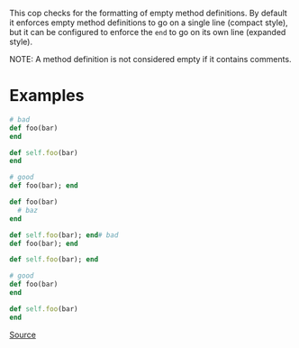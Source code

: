 
This cop checks for the formatting of empty method definitions.
By default it enforces empty method definitions to go on a single
line (compact style), but it can be configured to enforce the `end`
to go on its own line (expanded style).

NOTE: A method definition is not considered empty if it contains
      comments.

# Examples

```ruby
# bad
def foo(bar)
end

def self.foo(bar)
end

# good
def foo(bar); end

def foo(bar)
  # baz
end

def self.foo(bar); end# bad
def foo(bar); end

def self.foo(bar); end

# good
def foo(bar)
end

def self.foo(bar)
end
```

[Source](http://www.rubydoc.info/gems/rubocop/RuboCop/Cop/Style/EmptyMethod)